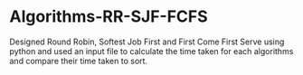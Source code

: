 # Algorithms-RR-SJF-FCFS
Designed Round Robin, Softest Job First and First Come First Serve using python and used an input file to calculate the time taken for each algorithms and compare their time taken to sort.
